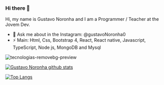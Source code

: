 ### Hi there 👋
Hi, my name is Gustavo Noronha and I am a Programmer / Teacher at the Jovem Dev.

- 💬 Ask me about in the Instagram: @gustavoNoronha0
- ⚡ Main: Html, Css, Bootstrap 4, React, React native, Javascript, TypeScript, Node js, MongoDB and Mysql 

![tecnologias-removebg-preview](https://user-images.githubusercontent.com/58527704/98974997-5022a500-24f4-11eb-93ab-c2f9866e677b.png)

[![Gustavo Noronha github stats](https://github-readme-stats.vercel.app/api?username=GustavoNoronha0&count_private=true&theme=dark&show_icons=true)](https://github.com/GustavoNoronha0/GustavoNoronha0)

[![Top Langs](https://github-readme-stats.vercel.app/api/top-langs/?username=GustavoNoronha0&langs_count=5&theme=dark)](https://github.com/GustavoNoronha0/GustavoNoronha0)

